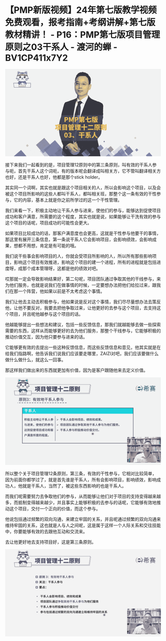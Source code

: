 # 【PMP新版视频】24年第七版教学视频免费观看，报考指南+考纲讲解+第七版教材精讲！ - P16：PMP第七版项目管理原则之03干系人 - 渡河的蝉 - BV1CP411x7Y2

![](img/1390e8dc04811dad7d6e9ad4b9416d90_0.png)

接下来我们一起看到的是，项目管理12原则中的第三条原则，叫有效的干系人参与呃，首先干系人这个词呃，有的版本呢会翻译成叫相关方，它不管叫翻译相关方也好，还是干系人也好，他都是那个stick holder。

其实同一个词啊，其实也就是跟这个项目相关的人，所以会影响这个项目，以及会被这个项目所影响的这些人都叫干系人，都叫相关班，那整个这一条有效的干性参与，它的内容，基本上就是你之前所学过的这一个干性管理。

我们来看一下，积极主动地让干系人参与进来，使他们的参与，能够达到促使项目成功和客户满意，所需要的这个程度，其实也就是说，如果能够让干洗有效的参与这个项目的话呢，项目成功的可能性会更大。

如果项目比较成功的话，那客户满意度也会更高，这就是干性参与他要干的事情，那这里有展开三条信息，第一条说干系人它会影响项目，会影响绩效，会影响成果，想都不用想，肯定是有可能的哦。

我们说干些事会影响项目的人，你就会受项目所影响的人，所以所有那些影响项目，影响这个项目有效推进，影响这个项目的建一个进程，所有的进程就是包括进度呀，成那个成本管理呀，这都是他的绩效对吧。

哎那就一定会导致影响结果好，第二句呢，项目团队通过争取其他的干线参与，来为他们服务，也就是说我们在做事情的时候，一定要想办法把他们给拉过来，跟我们在那一个阵营，他如果以前是不太考虑这个事情。

我们让他去主动去积极参与，他如果说是反对这个事情，我们尽尽量想办法去策反他，让他不要反对，我要去把他争取过来，让他更好的去参与这个项目，去支持这个项目，并且呢他越参与这个项目的话。

他越能够提出一些想法和建议，包括一些反馈信息，那我们就越能够去做一些探索需要的东西，这样从而能够更好的去为他们服务，那整个干线参与，它能够积极的推动价值交互，因为他只要参与进来的话。

它能够更有效的去提出一些这种反馈信息，而这些反馈信息和意见，他其实就是在给我们指路啊，他告诉我们说我们应该要走哪里，ZAIZI对吧，我们应该要做什么做什么做什么，就这么一回事。

那这样我们做出来的东西就更加有价值，因为是客户跟随他来去定义价值。

![](img/1390e8dc04811dad7d6e9ad4b9416d90_2.png)

所以整个关于项目管理12条原则，第三条，有效的干性参与，它相对比较简单，因为前面你都学过了，就是首先谁是干系人，所有会影响项目，影响绩效，影响成功人，他就是干系人，当然了，被这些东西影响的也是干系人。

而我们呢需要努力去争取他们的参与，从而能够让他们对于项目的支持变得越来越多，而抵制变得越来越少，并且事实上能够积极的去参与的话呢，它能够有效地推动这个项目，交付一个正向的价值，而这个参与。

他说包括通过频繁的双向沟通，来建立牢固的关系，并且呢通过频繁的双向沟通来维持牢固的关系，这也就是人与人之间呢，这是属于这样一个人际关系和交往技能中，你要能够有效的去跟他互动和交流来。

去让他更好地去支持项目好，这是第三条原则。

![](img/1390e8dc04811dad7d6e9ad4b9416d90_4.png)